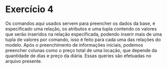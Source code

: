 # Exercício 4

Os comandos aqui usados servem para preencher os dados da base, é especificado uma relação, os atributos e uma tupla contendo os valores que serão inseridos na relação especificada, podendo inserir mais de uma tupla de valores por comando, isso é feito para cada uma das relações do modelo. Após o preenchimento de informações iniciais, podemos preencher colunas como o preço total de uma locação, que depende da quantidade de dias e preço da diária. Essas queries são efetuadas no arquivo presente.